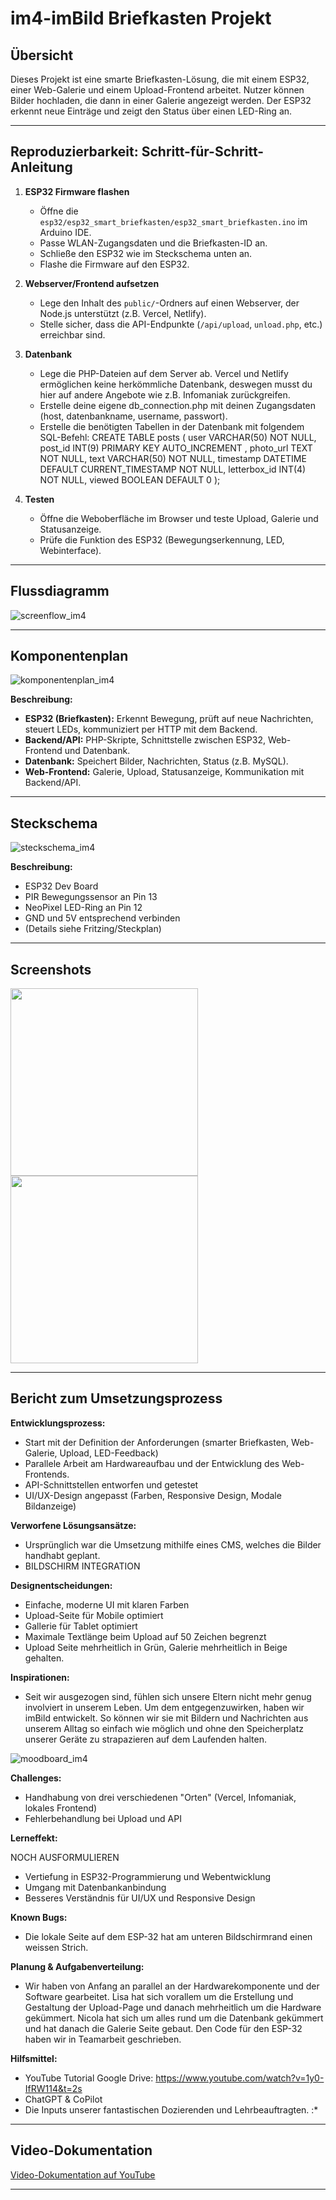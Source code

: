 # im4-imBild Briefkasten Projekt

## Übersicht

Dieses Projekt ist eine smarte Briefkasten-Lösung, die mit einem ESP32, einer Web-Galerie und einem Upload-Frontend arbeitet. Nutzer können Bilder hochladen, die dann in einer Galerie angezeigt werden. Der ESP32 erkennt neue Einträge und zeigt den Status über einen LED-Ring an.

---

## Reproduzierbarkeit: Schritt-für-Schritt-Anleitung

1. **ESP32 Firmware flashen**
   - Öffne die `esp32/esp32_smart_briefkasten/esp32_smart_briefkasten.ino` im Arduino IDE.
   - Passe WLAN-Zugangsdaten und die Briefkasten-ID an.
   - Schließe den ESP32 wie im Steckschema unten an.
   - Flashe die Firmware auf den ESP32.

2. **Webserver/Frontend aufsetzen**
   - Lege den Inhalt des `public/`-Ordners auf einen Webserver, der Node.js unterstützt (z.B. Vercel, Netlify).
   - Stelle sicher, dass die API-Endpunkte (`/api/upload`, `unload.php`, etc.) erreichbar sind.

4. **Datenbank**
   - Lege die PHP-Dateien auf dem Server ab. Vercel und Netlify ermöglichen keine herkömmliche Datenbank, deswegen musst du hier auf andere Angebote wie z.B. Infomaniak zurückgreifen.
   - Erstelle deine eigene db_connection.php mit deinen Zugangsdaten (host, datenbankname, username, passwort).
   - Erstelle die benötigten Tabellen in der Datenbank mit folgendem SQL-Befehl:
      CREATE TABLE posts (
          user VARCHAR(50) NOT NULL,
          post_id INT(9) PRIMARY KEY AUTO_INCREMENT ,
          photo_url TEXT NOT NULL, 
          text VARCHAR(50) NOT NULL,
          timestamp DATETIME DEFAULT CURRENT_TIMESTAMP NOT NULL,
          letterbox_id INT(4) NOT NULL,
          viewed BOOLEAN DEFAULT 0
      );

5. **Testen**
   - Öffne die Weboberfläche im Browser und teste Upload, Galerie und Statusanzeige.
   - Prüfe die Funktion des ESP32 (Bewegungserkennung, LED, Webinterface).

---

## Flussdiagramm

![screenflow_im4](https://github.com/user-attachments/assets/8e4a99ba-9e5b-4267-bde6-7ed919f11ae2)

---

## Komponentenplan

![komponentenplan_im4](https://github.com/user-attachments/assets/51ed046c-9cb8-4463-832a-3b53e027aa0a)

**Beschreibung:**
- **ESP32 (Briefkasten):** Erkennt Bewegung, prüft auf neue Nachrichten, steuert LEDs, kommuniziert per HTTP mit dem Backend.
- **Backend/API:** PHP-Skripte, Schnittstelle zwischen ESP32, Web-Frontend und Datenbank.
- **Datenbank:** Speichert Bilder, Nachrichten, Status (z.B. MySQL).
- **Web-Frontend:** Galerie, Upload, Statusanzeige, Kommunikation mit Backend/API.

---

## Steckschema

![steckschema_im4](https://github.com/user-attachments/assets/b62cc28c-9131-4254-b794-cc095b4d63ff)

**Beschreibung:**
- ESP32 Dev Board
- PIR Bewegungssensor an Pin 13
- NeoPixel LED-Ring an Pin 12
- GND und 5V entsprechend verbinden
- (Details siehe Fritzing/Steckplan)

---

## Screenshots

<img src="/dokumentation/upload_im4.PNG" width="300">
<img src="/dokumentation/galerie_im4.PNG" width="300">

---

## Bericht zum Umsetzungsprozess

**Entwicklungsprozess:**
- Start mit der Definition der Anforderungen (smarter Briefkasten, Web-Galerie, Upload, LED-Feedback)
- Parallele Arbeit am Hardwareaufbau und der Entwicklung des Web-Frontends.
- API-Schnittstellen entworfen und getestet
- UI/UX-Design angepasst (Farben, Responsive Design, Modale Bildanzeige)

**Verworfene Lösungsansätze:**
- Ursprünglich war die Umsetzung mithilfe eines CMS, welches die Bilder handhabt geplant.
- BILDSCHIRM INTEGRATION

**Designentscheidungen:**
- Einfache, moderne UI mit klaren Farben
- Upload-Seite für Mobile optimiert
- Gallerie für Tablet optimiert
- Maximale Textlänge beim Upload auf 50 Zeichen begrenzt
- Upload Seite mehrheitlich in Grün, Galerie mehrheitlich in Beige gehalten.

**Inspirationen:**
- Seit wir ausgezogen sind, fühlen sich unsere Eltern nicht mehr genug involviert in unserem Leben. Um dem entgegenzuwirken, haben wir imBild entwickelt. So können wir sie mit Bildern und Nachrichten aus unserem Alltag so einfach wie möglich und ohne den Speicherplatz unserer Geräte zu strapazieren auf dem Laufenden halten.

![moodboard_im4](https://github.com/user-attachments/assets/ddf71404-60e6-40c0-87c8-5a92c8ba800c)

**Challenges:**
- Handhabung von drei verschiedenen "Orten" (Vercel, Infomaniak, lokales Frontend)
- Fehlerbehandlung bei Upload und API

**Lerneffekt:**

 NOCH AUSFORMULIEREN
- Vertiefung in ESP32-Programmierung und Webentwicklung
- Umgang mit Datenbankanbindung
- Besseres Verständnis für UI/UX und Responsive Design

**Known Bugs:**
- Die lokale Seite auf dem ESP-32 hat am unteren Bildschirmrand einen weissen Strich.

**Planung & Aufgabenverteilung:**
- Wir haben von Anfang an parallel an der Hardwarekomponente und der Software gearbeitet. Lisa hat sich vorallem um die Erstellung und Gestaltung der Upload-Page und danach mehrheitlich um die Hardware gekümmert. Nicola hat sich um alles rund um die Datenbank gekümmert und hat danach die Galerie Seite gebaut. Den Code für den ESP-32 haben wir in Teamarbeit geschrieben. 

**Hilfsmittel:**
- YouTube Tutorial Google Drive: https://www.youtube.com/watch?v=1y0-IfRW114&t=2s
- ChatGPT & CoPilot
- Die Inputs unserer fantastischen Dozierenden und Lehrbeauftragten. :*

---

## Video-Dokumentation

[Video-Dokumentation auf YouTube](LINK_ZUM_VIDEO)

---
